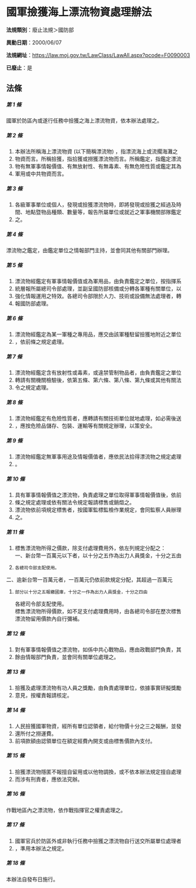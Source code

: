 # 國軍撿獲海上漂流物資處理辦法

**法規類別**：廢止法規＞國防部

**異動日期**：2000/06/07  

**法規網址**：https://law.moj.gov.tw/LawClass/LawAll.aspx?pcode=F0090003

**已廢止**：是



## 法條
##### 第 1 條
國軍於防區內或遂行任務中撿獲之海上漂流物資，依本辦法處理之。

##### 第 2 條
1. 本辦法所稱海上漂流物資 (以下簡稱漂流物) ，指漂流海上或流擱海灘之
1. 物資而言。所稱撿獲，指拾獲或撈獲漂流物而言。所稱鑑定，指鑑定漂流
1. 物有無軍事情報價值、有無放射性、有無毒素、有無危險性質或鑑定其為
1. 軍用或中共物資而言。

##### 第 3 條
1. 各級軍事單位或個人，發現或撿獲漂流物時，即將發現或撿獲之經過及時  
間、地點暨物品種類、數量等，報告所屬單位或就近之軍事機關部隊鑑定
1. 之。

##### 第 4 條
漂流物之鑑定，由鑑定單位之情報部門主持，並會同其他有關部門辦理。

##### 第 5 條
1. 漂流物經鑑定有軍事情報價值或為軍用品，由負責鑑定之單位，按指揮系
1. 統層報所屬總司令部處理，並副呈國防部核備或分轉各軍種有關單位，以
1. 強化情報運用之特效。各總司令部限於人力、技術或設備無法處理者，轉
1. 報國防部處理。

##### 第 6 條
1. 漂流物經鑑定為某一軍種之專用品，應交由該軍種駐留撿獲地附近之單位
1. ，依前條之規定處理。

##### 第 7 條
1. 漂流物經鑑定含有放射性或毒素，或違禁管制物品者，由負責鑑定之單位
1. 轉請有關機關檢驗後，依第五條、第六條、第八條、第九條或其他有關法
1. 令之規定處理。

##### 第 8 條
1. 漂流物經鑑定有危險性質者，應轉請有關技術單位就地處理，如必需後送
1. ，應按危險品儲存、包裝、運輸等有關規定辦理，以策安全。

##### 第 9 條
1. 漂流物經鑑定無軍事用途及情報價值者，應依民法拾得漂流物之規定處理
1. 。

##### 第 10 條
1. 具有軍事情報價值之漂流物，負責處理之單位取得軍事情報價值後，依前
1. 條之規定處理或依有關法令規定報請標售或銷燬之。
1. 漂流物依前項規定標售者，按國軍監標監檢作業規定，會同監察人員辦理
1. 之。

##### 第 11 條
1. 標售漂流物所得之價款，除支付處理費用外，依左列規定分配之：  
一、新台幣一百萬元以下者，以十分之五作為出力人員獎金，十分之五由
1.     各總司令部支配使用。  
二、逾新台幣一百萬元者，一百萬元仍依前款規定分配，其超過一百萬元
1.     部分以十分之五報繳國庫，十分之一作為出力人員獎金，十分之四由  
    各總司令部支配使用。  
標售漂流物所得價款，如不足支付處理費用時，由各總司令部在歷次標售  
漂流物留用價款內自行彌補。

##### 第 12 條
1. 對有軍事情報價值之漂流物，如係中共心戰物品，應由政戰部門負責，其
1. 餘由情報部門負責，並會同有關單位處理之。

##### 第 13 條
1. 撿獲及處理漂流物有功人員之獎勵，由負責處理單位，依據事實研擬獎勵
1. 意見，按權責報請核定。

##### 第 14 條
1. 人民撿獲國軍物資，經所有單位認領者，給付物價十分之三之報酬，並發
1. 還所付之撈運費。
1. 前項款額由認領單位在額定經費內開支或由標售價款內支付。

##### 第 15 條
1. 撿獲漂流物隱匿不報擅自留用或以他物調換，或不依本辦法規定擅自處理
1. 而涉有刑責者，應依法究辦。

##### 第 16 條
作戰地區內之漂流物，依作戰指揮官之權責處理之。

##### 第 17 條
1. 國軍官兵於防區外或非執行任務中撿獲之漂流物自行送交所屬單位處理者
1. ，準用本辦法之規定。

##### 第 18 條
本辦法自發布日施行。


